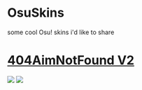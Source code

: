 # OsuSkins
some cool Osu! skins i'd like to share


# [404AimNotFound V2](https://s.put.re/AJLzZA8V.osk)
![](https://i.imgur.com/37CWRV8.png) 
![](https://i.imgur.com/nT71KBx.png)


# []()
![]() 
